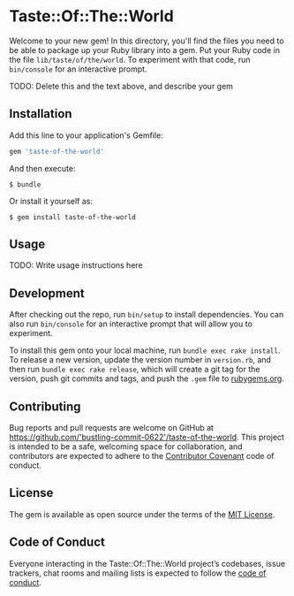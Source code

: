 # Taste::Of::The::World

Welcome to your new gem! In this directory, you'll find the files you need to be able to package up your Ruby library into a gem. Put your Ruby code in the file `lib/taste/of/the/world`. To experiment with that code, run `bin/console` for an interactive prompt.

TODO: Delete this and the text above, and describe your gem

## Installation

Add this line to your application's Gemfile:

```ruby
gem 'taste-of-the-world'
```

And then execute:

    $ bundle

Or install it yourself as:

    $ gem install taste-of-the-world

## Usage

TODO: Write usage instructions here

## Development

After checking out the repo, run `bin/setup` to install dependencies. You can also run `bin/console` for an interactive prompt that will allow you to experiment.

To install this gem onto your local machine, run `bundle exec rake install`. To release a new version, update the version number in `version.rb`, and then run `bundle exec rake release`, which will create a git tag for the version, push git commits and tags, and push the `.gem` file to [rubygems.org](https://rubygems.org).

## Contributing

Bug reports and pull requests are welcome on GitHub at https://github.com/'bustling-commit-0622'/taste-of-the-world. This project is intended to be a safe, welcoming space for collaboration, and contributors are expected to adhere to the [Contributor Covenant](http://contributor-covenant.org) code of conduct.

## License

The gem is available as open source under the terms of the [MIT License](https://opensource.org/licenses/MIT).

## Code of Conduct

Everyone interacting in the Taste::Of::The::World project’s codebases, issue trackers, chat rooms and mailing lists is expected to follow the [code of conduct](https://github.com/'bustling-commit-0622'/taste-of-the-world/blob/master/CODE_OF_CONDUCT.md).
